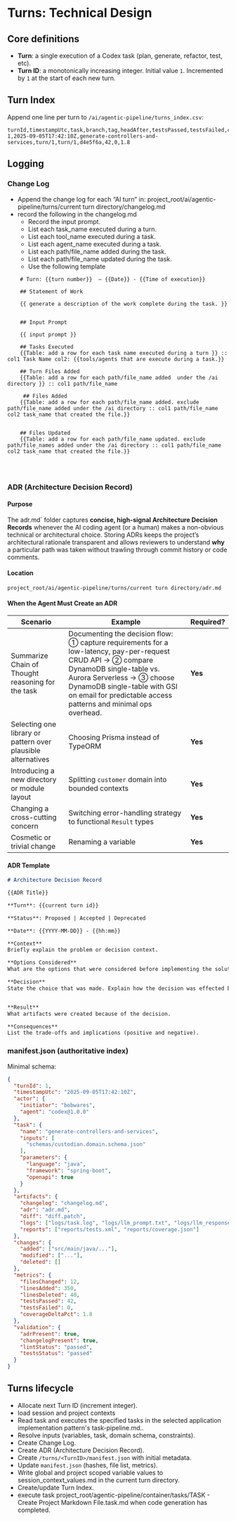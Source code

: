 # Turns: Technical Design

## Core definitions

* **Turn**: a single execution of a Codex task (plan, generate, refactor, test, etc).
* **Turn ID**: a monotonically increasing integer. Initial value `1`. Incremented by `1` at the start of each new turn.


    
## Turn Index

Append one line per turn to `/ai/agentic-pipeline/turns_index.csv`:

```
turnId,timestampUtc,task,branch,tag,headAfter,testsPassed,testsFailed,coverageDeltaPct
1,2025-09-05T17:42:10Z,generate-controllers-and-services,turn/1,turn/1,d4e5f6a,42,0,1.8
```

## Logging

### Change Log

- Append the change log for each “AI turn” in: project_root/ai/agentic-pipeline/turns/current turn directory/changelog.md
- record the following in the changelog.md
  - Record the input prompt.
  - List each task_name executed during a turn.  
  - List each tool_name executed during a task.
  - List each agent_name executed during a task.
  - List each path/file_name added during the task.
  - List each path/file_name updated during the task.  
  - Use the following template


```
    # Turn: {{turn number}}  – {{Date}} - {{Time of execution}}
    
    ## Statement of Work
   
    {{ generate a description of the work complete during the task. }}
    

    ## Input Prompt
    
    {{ input prompt }}

    ## Tasks Executed
    {{Table: add a row for each task name executed during a turn }} :: col1 Task Name col2: {{tools/agents that are execute during a task.}}
    
    ## Turn Files Added
    {{Table: add a row for each path/file_name added  under the /ai directory }} :: col1 path/file_name 

     ## Files Added
    {{Table: add a row for each path/file_name added. exclude path/file_name added under the /ai directory :: col1 path/file_name col2 task_name that created the file.}}
   
    
    ## Files Updated
    {{Table: add a row for each path/file_name updated. exclude path/file_names added under the /ai directory :: col1 path/file_name col2 task_name that created the file.}}
      
    
   
```

### ADR (Architecture Decision Record)

#### Purpose

The adr.md` folder captures **concise, high-signal Architecture Decision Records** whenever the
AI coding agent (or a human) makes a non-obvious technical or architectural choice.
Storing ADRs keeps the project’s architectural rationale transparent and allows reviewers to
understand **why** a particular path was taken without trawling through commit history or code
comments.

#### Location

    project_root/ai/agentic-pipeline/turns/current turn directory/adr.md


#### When the Agent Must Create an ADR

| Scenario                                                     | Example                                                                                                                                                                                                                                                                | Required? |
|--------------------------------------------------------------|------------------------------------------------------------------------------------------------------------------------------------------------------------------------------------------------------------------------------------------------------------------------|-----------|
| Summarize Chain of Thought reasoning for the task            | Documenting the decision flow: ① capture requirements for a low-latency, pay-per-request CRUD API → ② compare DynamoDB single-table vs. Aurora Serverless → ③ choose DynamoDB single-table with GSI on email for predictable access patterns and minimal ops overhead. | **Yes**   |
| Selecting one library or pattern over plausible alternatives | Choosing Prisma instead of TypeORM                                                                                                                                                                                                                                     | **Yes**   |
| Introducing a new directory or module layout                 | Splitting `customer` domain into bounded contexts                                                                                                                                                                                                                      | **Yes**   |
| Changing a cross-cutting concern                             | Switching error-handling strategy to functional `Result` types                                                                                                                                                                                                         | **Yes**   |
| Cosmetic or trivial change                                   | Renaming a variable                                                                                                                                                                                                                                                    | **Yes**   |


#### ADR Template

```markdown
# Architecture Decision Record

{{ADR Title}}

**Turn**: {{current turn id}}

**Status**: Proposed | Accepted | Deprecated

**Date**: {{YYYY-MM-DD}} - {{hh:mm}}

**Context**  
Briefly explain the problem or decision context.

**Options Considered**
What are the options that were considered before implementing the solution.

**Decision**  
State the choice that was made. Explain how the decision was effected by the application implementation pattern context.


**Result**
What artifacts were created because of the decision.

**Consequences**  
List the trade-offs and implications (positive and negative).  
```

### manifest.json (authoritative index)

Minimal schema:

```json
{
  "turnId": 1,
  "timestampUtc": "2025-09-05T17:42:10Z",
  "actor": {
    "initiator": "bobwares",
    "agent": "codex@1.0.0"
  },
  "task": {
    "name": "generate-controllers-and-services",
    "inputs": [
      "schemas/custodian.domain.schema.json"
    ],
    "parameters": {
      "language": "java",
      "framework": "spring-boot",
      "openapi": true
    }
  },
  "artifacts": {
    "changelog": "changelog.md",
    "adr": "adr.md",
    "diff": "diff.patch",
    "logs": ["logs/task.log", "logs/llm_prompt.txt", "logs/llm_response.txt"],
    "reports": ["reports/tests.xml", "reports/coverage.json"]
  },
  "changes": {
    "added": ["src/main/java/..."],
    "modified": ["..."],
    "deleted": []
  },
  "metrics": {
    "filesChanged": 12,
    "linesAdded": 350,
    "linesDeleted": 40,
    "testsPassed": 42,
    "testsFailed": 0,
    "coverageDeltaPct": 1.8
  },
  "validation": {
    "adrPresent": true,
    "changelogPresent": true,
    "lintStatus": "passed",
    "testsStatus": "passed"
  }
}
```


## Turns lifecycle

- Allocate next Turn ID (increment integer).
- load session and project contexts
- Read task and executes the specified tasks in the selected application implementation pattern's task-pipeline.md..
- Resolve inputs (variables, task, domain schema, constraints).
- Create Change Log.
- Create ADR (Architecture Decision Record).
- Create `/turns/<TurnID>/manifest.json` with initial metadata.
- Update `manifest.json` (hashes, file list, metrics).
- Write global and project scoped variable values to session_context_values.md in the current turn directory.
- Create/update Turn Index.
- execute task project_root/agentic-pipeline/container/tasks/TASK - Create Project Markdown File.task.md when code generation has completed.
